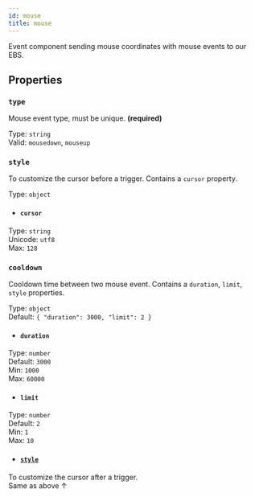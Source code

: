 ```yaml
---
id: mouse
title: mouse
---
```


Event component sending mouse coordinates with mouse events to our EBS.

## Properties

### `type`

Mouse event type, must be unique. **(required)**

Type: `string`<br/>
Valid: `mousedown`, `mouseup`

### `style`

To customize the cursor before a trigger. Contains a `cursor` property.

Type: `object`

- #### `cursor`
Type: `string`<br/>
Unicode: `utf8`<br/>
Max: `128`

### `cooldown`

Cooldown time between two mouse event. Contains a `duration`, `limit`, `style` properties.

Type: `object`<br/>
Default: `{ "duration": 3000, "limit": 2 }`

- #### `duration`
Type: `number`<br/>
Default: `3000`<br/>
Min: `1000`<br/>
Max: `60000`

- #### `limit`
Type: `number`<br/>
Default: `2`<br/>
Min: `1`<br/>
Max: `10`

- #### [`style`](#style)
To customize the cursor after a trigger.<br/> Same as above ↑ 